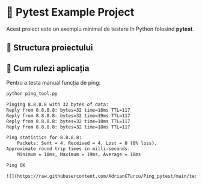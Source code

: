 # 🧪 Pytest Example Project

Acest proiect este un exemplu minimal de testare în Python folosind **pytest**.

## 📂 Structura proiectului
## 🚀 Cum rulezi aplicația
Pentru a testa manual funcția de ping:
```bash
python ping_tool.py

Pinging 8.8.8.8 with 32 bytes of data:
Reply from 8.8.8.8: bytes=32 time=18ms TTL=117
Reply from 8.8.8.8: bytes=32 time=19ms TTL=117
Reply from 8.8.8.8: bytes=32 time=18ms TTL=117
Reply from 8.8.8.8: bytes=32 time=18ms TTL=117

Ping statistics for 8.8.8.8:
    Packets: Sent = 4, Received = 4, Lost = 0 (0% loss),
Approximate round trip times in milli-seconds:
    Minimum = 18ms, Maximum = 19ms, Average = 18ms

Ping OK

![](https://raw.githubusercontent.com/AdrianCTurcu/Ping_pytest/main/test_ping.jpg)

